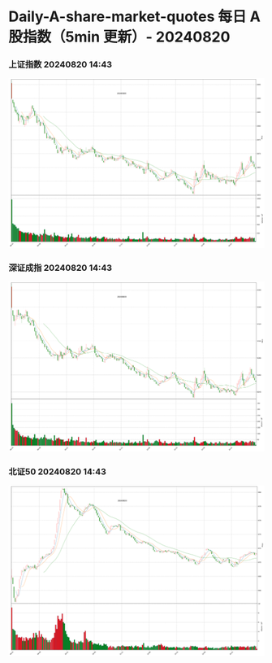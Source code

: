 
# Daily-A-share-market-quotes 每日 A 股指数（5min 更新）- 20240820

### 上证指数 20240820 14:43
![](./fig/2024/8/20240820-sh000001.png)

### 深证成指 20240820 14:43
![](./fig/2024/8/20240820-sz399001.png)

### 北证50 20240820 14:43
![](./fig/2024/8/20240820-bj899050.png)
